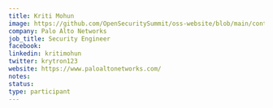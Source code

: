 ```yaml
---
title: Kriti Mohun
image: https://github.com/OpenSecuritySummit/oss-website/blob/main/content/participant/kriti.png?raw=true
company: Palo Alto Networks
job_title: Security Engineer
facebook:
linkedin: kritimohun
twitter: krytron123
website: https://www.paloaltonetworks.com/
notes:
status: 
type: participant
---
```

